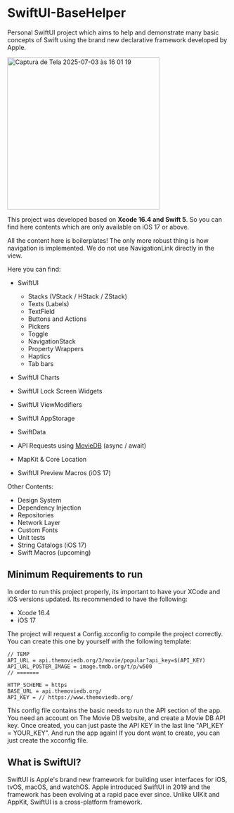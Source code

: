 # SwiftUI-BaseHelper
Personal SwiftUI project which aims to help and demonstrate many basic concepts of Swift using the brand new declarative framework developed by Apple.

<img width="346" alt="Captura de Tela 2025-07-03 às 16 01 19" src="https://github.com/user-attachments/assets/1f78c2d4-9fb7-46e0-b444-66bdbb3a6bce" />

This project was developed based on **Xcode 16.4 and Swift 5**. So you can find here contents which are only available on iOS 17 or above.

All the content here is boilerplates! The only more robust thing is how navigation is implemented. We do not use NavigationLink directly in the view. 

Here you can find:
- SwiftUI 
  - Stacks (VStack / HStack / ZStack)
  - Texts (Labels)
  - TextField
  - Buttons and Actions
  - Pickers
  - Toggle
  - NavigationStack
  - Property Wrappers
  - Haptics
  - Tab bars
  
- SwiftUI Charts
- SwiftUI Lock Screen Widgets
- SwiftUI ViewModifiers
- SwiftUI AppStorage
- SwiftData
- API Requests using [MovieDB](https://www.themoviedb.org/documentation/api) (async / await)
- MapKit & Core Location
- SwiftUI Preview Macros (iOS 17)

Other Contents:
- Design System 
- Dependency Injection
- Repositories
- Network Layer
- Custom Fonts
- Unit tests
- String Catalogs (iOS 17)
- Swift Macros (upcoming)

## Minimum Requirements to run
In order to run this project properly, its important to have your XCode and iOS versions updated. Its recommended to have the following:
- Xcode 16.4
- iOS 17

The project will request a Config.xcconfig to compile the project correctly. You can create this one by yourself with the following template:

```
// TEMP
API_URL = api.themoviedb.org/3/movie/popular?api_key=$(API_KEY)
API_URL_POSTER_IMAGE = image.tmdb.org/t/p/w500
// =======

HTTP_SCHEME = https
BASE_URL = api.themoviedb.org/
API_KEY = // https://www.themoviedb.org/
```

This config file contains the basic needs to run the API section of the app. You need an account on The Movie DB website, and create a Movie DB API key. Once created, you can just paste the API KEY in the last line "API_KEY = YOUR_KEY". And run the app again! If you dont want to create, you can just create the xcconfig file.

## What is SwiftUI?
SwiftUI is Apple's brand new framework for building user interfaces for iOS, tvOS, macOS, and watchOS. Apple introduced SwiftUI in 2019 and the 
framework has been evolving at a rapid pace ever since. Unlike UIKit and AppKit, SwiftUI is a cross-platform framework.
